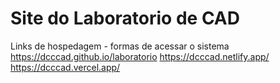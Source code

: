 # Site do Laboratorio de CAD
Links de hospedagem - formas de acessar o sistema
https://dcccad.github.io/laboratorio
https://dcccad.netlify.app/
https://dcccad.vercel.app/
